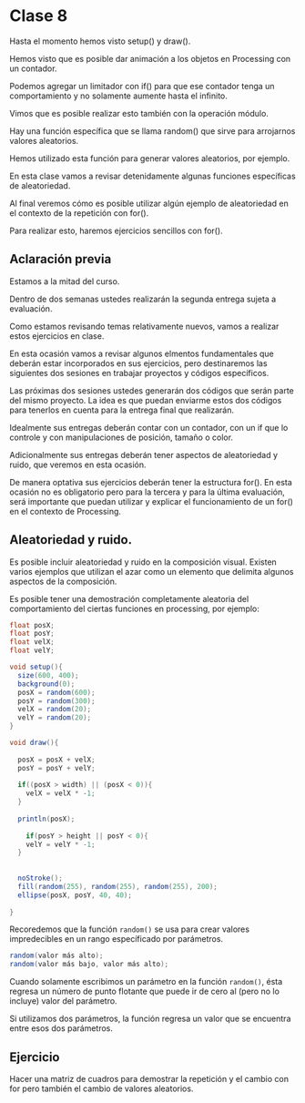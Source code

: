 
# Clase 8 

Hasta el momento hemos visto setup() y draw(). 

Hemos visto que es posible dar animación a los objetos en Processing con un contador. 

Podemos agregar un limitador con if() para que ese contador tenga un comportamiento y no solamente aumente hasta el infinito.

Vimos que es posible realizar esto también con la operación módulo. 

Hay una función específica que se llama random() que sirve para arrojarnos valores aleatorios. 

Hemos utilizado esta función para generar valores aleatorios, por ejemplo. 

En esta clase vamos a revisar detenidamente algunas funciones específicas de aleatoriedad. 

Al final veremos cómo es posible utilizar algún ejemplo de aleatoriedad en el contexto de la repetición con for().

Para realizar esto, haremos ejercicios sencillos con for(). 

## Aclaración previa

Estamos a la mitad del curso. 

Dentro de dos semanas ustedes realizarán la segunda entrega sujeta a evaluación. 

Como estamos revisando temas relativamente nuevos, vamos a realizar estos ejercicios en clase. 

En esta ocasión vamos a revisar algunos elmentos fundamentales que deberán estar incorporados en sus ejercicios, pero destinaremos las siguientes dos sesiones en trabajar proyectos y códigos específicos.

Las próximas dos sesiones ustedes generarán dos códigos que serán parte del mismo proyecto. La idea es que puedan enviarme estos dos códigos para tenerlos en cuenta para la entrega final que realizarán. 

Idealmente sus entregas deberán contar con un contador, con un if que lo controle y con manipulaciones de posición, tamaño o color. 

Adicionalmente sus entregas deberán tener aspectos de aleatoriedad y ruido, que veremos en esta ocasión. 

De manera optativa sus ejercicios deberán tener la estructura for(). En esta ocasión no es obligatorio pero para la tercera y para la última evaluación, será importante que puedan utilizar y explicar el funcionamiento de un for() en el contexto de Processing. 

## Aleatoriedad y ruido. 

Es posible incluir aleatoriedad y ruido en la composición visual. Existen varios ejemplos que utilizan el azar como un elemento que delimita algunos aspectos de la composición. 

Es posible tener una demostración completamente aleatoria del comportamiento del ciertas funciones en processing, por ejemplo:

```java
float posX;
float posY; 
float velX;
float velY; 

void setup(){
  size(600, 400);
  background(0);
  posX = random(600);
  posY = random(300);
  velX = random(20);
  velY = random(20);
}

void draw(){
  
  posX = posX + velX;
  posY = posY + velY;
  
  if((posX > width) || (posX < 0)){
    velX = velX * -1;
  }
  
  println(posX);
  
    if(posY > height || posY < 0){
    velY = velY * -1;
  }
  
  
  noStroke();
  fill(random(255), random(255), random(255), 200); 
  ellipse(posX, posY, 40, 40);
  
}
```

Recoredemos que la función `random()` se usa para crear valores impredecibles en un rango específicado por parámetros.

```java
random(valor más alto);
random(valor más bajo, valor más alto); 
```

Cuando solamente escribimos un parámetro en la función `random()`, ésta regresa un número de punto flotante que puede ir de cero al (pero no lo incluye)  valor del parámetro.

Si utilizamos dos parámetros, la función regresa un valor que se encuentra entre esos dos parámetros. 

## Ejercicio

Hacer una matriz de cuadros para demostrar la repetición y el cambio con for pero también el cambio de valores aleatorios. 
